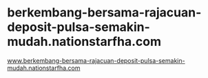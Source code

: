 # berkembang-bersama-rajacuan-deposit-pulsa-semakin-mudah.nationstarfha.com
www.berkembang-bersama-rajacuan-deposit-pulsa-semakin-mudah.nationstarfha.com
